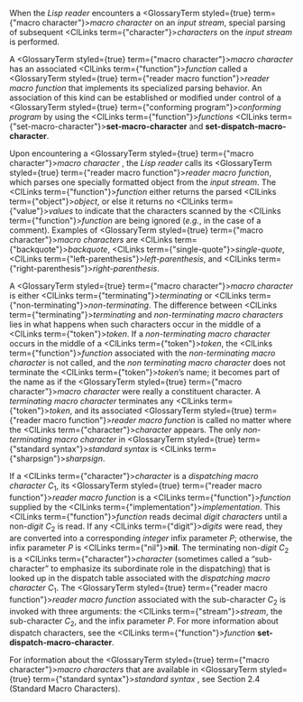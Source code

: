  



When the *Lisp reader* encounters a <GlossaryTerm styled={true} term={"macro character"}><i>macro character</i></GlossaryTerm> on an *input stream*, special parsing of subsequent <ClLinks  term={"character"}><i>characters</i></ClLinks> on the *input stream* is performed. 



A <GlossaryTerm styled={true} term={"macro character"}><i>macro character</i></GlossaryTerm> has an associated <ClLinks  term={"function"}><i>function</i></ClLinks> called a <GlossaryTerm styled={true} term={"reader macro function"}><i>reader macro function</i></GlossaryTerm> that implements its specialized parsing behavior. An association of this kind can be established or modified under control of a <GlossaryTerm styled={true} term={"conforming program"}><i>conforming program</i></GlossaryTerm> by using the <ClLinks  term={"function"}><i>functions</i></ClLinks> <ClLinks  term={"set-macro-character"}><b>set-macro-character</b></ClLinks> and **set-dispatch-macro-character**. 



Upon encountering a <GlossaryTerm styled={true} term={"macro character"}><i>macro character</i></GlossaryTerm> , the *Lisp reader* calls its <GlossaryTerm styled={true} term={"reader macro function"}><i>reader macro function</i></GlossaryTerm>, which parses one specially formatted object from the *input stream*. The <ClLinks  term={"function"}><i>function</i></ClLinks> either returns the parsed <ClLinks  term={"object"}><i>object</i></ClLinks>, or else it returns no <ClLinks  term={"value"}><i>values</i></ClLinks> to indicate that the characters scanned by the <ClLinks  term={"function"}><i>function</i></ClLinks> are being ignored (*e.g.*, in the case of a comment). Examples of <GlossaryTerm styled={true} term={"macro character"}><i>macro characters</i></GlossaryTerm> are <ClLinks  term={"backquote"}><i>backquote</i></ClLinks>, <ClLinks  term={"single-quote"}><i>single-quote</i></ClLinks>, <ClLinks  term={"left-parenthesis"}><i>left-parenthesis</i></ClLinks>, and <ClLinks  term={"right-parenthesis"}><i>right-parenthesis</i></ClLinks>. 



A <GlossaryTerm styled={true} term={"macro character"}><i>macro character</i></GlossaryTerm> is either <ClLinks  term={"terminating"}><i>terminating</i></ClLinks> or <ClLinks  term={"non-terminating"}><i>non-terminating</i></ClLinks>. The difference between <ClLinks  term={"terminating"}><i>terminating</i></ClLinks> and *non-terminating macro characters* lies in what happens when such characters occur in the middle of a <ClLinks  term={"token"}><i>token</i></ClLinks>. If a *non-terminating macro character* occurs in the middle of a <ClLinks  term={"token"}><i>token</i></ClLinks>, the <ClLinks  term={"function"}><i>function</i></ClLinks> associated with the *non-terminating macro character* is not called, and the *non terminating macro character* does not terminate the <ClLinks  term={"token"}><i>token</i></ClLinks>’s name; it becomes part of the name as if the <GlossaryTerm styled={true} term={"macro character"}><i>macro character</i></GlossaryTerm> were really a constituent character. A *terminating macro character* terminates any <ClLinks  term={"token"}><i>token</i></ClLinks>, and its associated <GlossaryTerm styled={true} term={"reader macro function"}><i>reader macro function</i></GlossaryTerm> is called no matter where the <ClLinks  term={"character"}><i>character</i></ClLinks> appears. The only *non-terminating macro character* in <GlossaryTerm styled={true} term={"standard syntax"}><i>standard syntax</i></GlossaryTerm> is <ClLinks  term={"sharpsign"}><i>sharpsign</i></ClLinks>. 



If a <ClLinks  term={"character"}><i>character</i></ClLinks> is a *dispatching macro character C*<sub>1</sub>, its <GlossaryTerm styled={true} term={"reader macro function"}><i>reader macro function</i></GlossaryTerm> is a <ClLinks  term={"function"}><i>function</i></ClLinks> supplied by the <ClLinks  term={"implementation"}><i>implementation</i></ClLinks>. This <ClLinks  term={"function"}><i>function</i></ClLinks> reads decimal *digit characters* until a non-*digit C*<sub>2</sub> is read. If any <ClLinks  term={"digit"}><i>digits</i></ClLinks> were read, they are converted into a corresponding *integer* infix parameter *P*; otherwise, the infix parameter *P* is <ClLinks  term={"nil"}><b>nil</b></ClLinks>. The terminating non-*digit C*<sub>2</sub> is a <ClLinks  term={"character"}><i>character</i></ClLinks> (sometimes called a “sub-character” to emphasize its subordinate role in the dispatching) that is looked up in the dispatch table associated with the *dispatching macro character C*<sub>1</sub>. The <GlossaryTerm styled={true} term={"reader macro function"}><i>reader macro function</i></GlossaryTerm> associated with the sub-character *C*<sub>2</sub> is invoked with three arguments: the <ClLinks  term={"stream"}><i>stream</i></ClLinks>, the sub-character *C*<sub>2</sub>, and the infix parameter *P*. For more information about dispatch characters, see the <ClLinks  term={"function"}><i>function</i></ClLinks> **set-dispatch-macro-character**. 



For information about the <GlossaryTerm styled={true} term={"macro character"}><i>macro characters</i></GlossaryTerm> that are available in <GlossaryTerm styled={true} term={"standard syntax"}><i>standard syntax</i></GlossaryTerm> , see Section 2.4 (Standard Macro Characters).  







